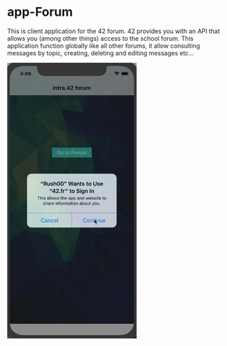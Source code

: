 # app-Forum

This is client application for the 42 forum. 42 provides you with an API that allows you (among other things) access to the school forum.
This application function globally like all other forums, it  allow consulting messages by topic, creating, deleting and editing messages etc...

<img src="https://github.com/vkozhemi/app-Forum/raw/master/img/forum.gif" width="300">
